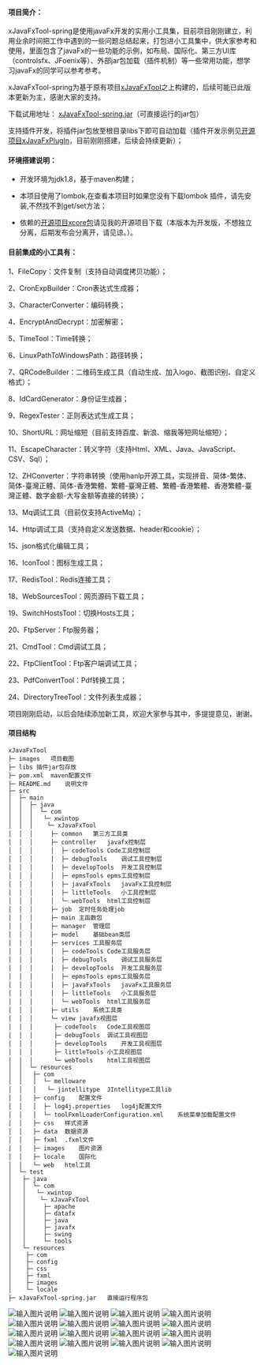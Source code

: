 #### 项目简介：
xJavaFxTool-spring是使用javaFx开发的实用小工具集，目前项目刚刚建立，利用业余时间把工作中遇到的一些问题总结起来，打包进小工具集中，供大家参考和使用，里面包含了javaFx的一些功能的示例，如布局、国际化、第三方UI库（controlsfx、JFoenix等）、外部jar包加载（插件机制）等一些常用功能，想学习javaFx的同学可以参考参考。

xJavaFxTool-spring为基于原有项目[xJavaFxTool](https://gitee.com/xwintop/xJavaFxTool)之上构建的，后续可能已此版本更新为主，感谢大家的支持。

下载试用地址：
[xJavaFxTool-spring.jar](https://gitee.com/xwintop/xJavaFxTool-spring/raw/master/xJavaFxTool-spring.jar)（可直接运行的jar包）

支持插件开发，将插件jar包放至根目录libs下即可自动加载（插件开发示例见[开源项目xJavaFxPlugIn](https://gitee.com/xwintop/xJavaFxPlugIn)，目前刚刚搭建，后续会持续更新）；

#### 环境搭建说明：
- 开发环境为jdk1.8，基于maven构建；

- 本项目使用了lombok,在查看本项目时如果您没有下载lombok 插件，请先安装,不然找不到get/set方法；

- 依赖的[开源项目xcore包](https://gitee.com/xwintop/xcore)请见我的开源项目下载（本版本为开发版，不想独立分离，后期发布会分离开，请见谅。）。

#### 目前集成的小工具有：
1、FileCopy：文件复制（支持自动调度拷贝功能）；

2、CronExpBuilder：Cron表达式生成器；

3、CharacterConverter：编码转换；

4、EncryptAndDecrypt：加密解密；

5、TimeTool：Time转换；

6、LinuxPathToWindowsPath：路径转换；

7、QRCodeBuilder：二维码生成工具（自动生成、加入logo、截图识别、自定义格式）；

8、IdCardGenerator：身份证生成器；

9、RegexTester：正则表达式生成工具；

10、ShortURL：网址缩短（目前支持百度、新浪、缩我等短网址缩短）；

11、EscapeCharacter：转义字符（支持Html、XML、Java、JavaScript、CSV、Sql）；

12、ZHConverter：字符串转换（使用hanlp开源工具，实现拼音、简体-繁体、简体-臺灣正體、简体-香港繁體、繁體-臺灣正體、繁體-香港繁體、香港繁體-臺灣正體、数字金额-大写金额等直接的转换）；

13、Mq调试工具（目前仅支持ActiveMq）；

14、Http调试工具（支持自定义发送数据、header和cookie）；

15、json格式化编辑工具；

16、IconTool：图标生成工具；

17、RedisTool：Redis连接工具；

18、WebSourcesTool：网页源码下载工具；

19、SwitchHostsTool：切换Hosts工具；

20、FtpServer：Ftp服务器；

21、CmdTool：Cmd调试工具；

22、FtpClientTool：Ftp客户端调试工具；

23、PdfConvertTool：Pdf转换工具；

24、DirectoryTreeTool：文件列表生成器；


项目刚刚启动，以后会陆续添加新工具，欢迎大家参与其中，多提提意见，谢谢。


#### 项目结构

```
xJavaFxTool
├─ images	项目截图
├─ libs	插件jar包存放
├─ pom.xml	maven配置文件
├─ README.md	说明文件
├─ src
│  ├─ main
│  │  ├─ java
│  │  │  └─ com
│  │  │   └─ xwintop
│  │  │    └─ xJavaFxTool
│  │  │     ├─ common	第三方工具类
│  │  │     ├─ controller	javafx控制层
│  │  │     │  ├─ codeTools	Code工具控制层
│  │  │     │  ├─ debugTools	调试工具控制层
│  │  │     │  ├─ developTools	开发工具控制层
│  │  │     │  ├─ epmsTools	epms工具控制层
│  │  │     │  ├─ javaFxTools	javaFx工具控制层
│  │  │     │  ├─ littleTools	小工具控制层
│  │  │     │  └─ webTools	html工具控制层
│  │  │     ├─ job	定时任务处理job
│  │  │     ├─ main	主函数包
│  │  │     ├─ manager	管理层
│  │  │     ├─ model	基础bean类层
│  │  │     ├─ services	工具服务层
│  │  │     │  ├─ codeTools	Code工具服务层
│  │  │     │  ├─ debugTools	调试工具服务层
│  │  │     │  ├─ developTools	开发工具服务层
│  │  │     │  ├─ epmsTools	epms工具服务层
│  │  │     │  ├─ javaFxTools	javaFx工具服务层
│  │  │     │  ├─ littleTools	小工具服务层
│  │  │     │  └─ webTools	html工具服务层
│  │  │     ├─ utils	系统工具类
│  │  │     └─ view	javafx视图层
│  │  │      ├─ codeTools	Code工具视图层
│  │  │      ├─ debugTools	调试工具视图层
│  │  │      ├─ developTools	开发工具视图层
│  │  │      ├─ littleTools	小工具视图层
│  │  │      └─ webTools	html工具视图层
│  │  └─ resources
│  │   ├─ com
│  │   │  └─ melloware
│  │   │   └─ jintellitype	JIntellitype工具lib
│  │   ├─ config	配置文件
│  │   │  ├─ log4j.properties	log4j配置文件
│  │   │  └─ toolFxmlLoaderConfiguration.xml	系统菜单加载配置文件
│  │   ├─ css	样式资源
│  │   ├─ data	数据资源
│  │   ├─ fxml	.fxml文件
│  │   ├─ images	图片资源
│  │   ├─ locale	国际化
│  │   └─ web	html工具
│  └─ test
│   ├─ java
│   │  └─ com
│   │   └─ xwintop
│   │    └─ xJavaFxTool
│   │     ├─ apache
│   │     ├─ datafx
│   │     ├─ java
│   │     ├─ javafx
│   │     ├─ swing
│   │     └─ tools
│   └─ resources
│    ├─ com
│    ├─ config
│    ├─ css
│    ├─ fxml
│    ├─ images
│    └─ locale
├─ xJavaFxTool-spring.jar	直接运行程序包

```

![输入图片说明](https://git.oschina.net/xwintop/xJavaFxTool-spring/raw/master/images/文件复制.png "文件复制.png")
![输入图片说明](https://git.oschina.net/xwintop/xJavaFxTool-spring/raw/master/images/Cron表达式生成器.png "Cron表达式生成器.png")
![输入图片说明](https://git.oschina.net/xwintop/xJavaFxTool-spring/raw/master/images/Mq调试工具.png "Mq调试工具.png")
![输入图片说明](https://git.oschina.net/xwintop/xJavaFxTool-spring/raw/master/images/正则表达式生成工具.png "正则表达式生成工具.png")
![输入图片说明](https://git.oschina.net/xwintop/xJavaFxTool-spring/raw/master/images/二维码生成工具.png "二维码生成工具.png")
![输入图片说明](https://git.oschina.net/xwintop/xJavaFxTool-spring/raw/master/images/json格式化编辑工具.png "json格式化编辑工具.png")
![输入图片说明](https://git.oschina.net/xwintop/xJavaFxTool-spring/raw/master/images/网址缩短.png "网址缩短.png")
![输入图片说明](https://git.oschina.net/xwintop/xJavaFxTool-spring/raw/master/images/字符串转换.png "字符串转换.png")
![输入图片说明](https://git.oschina.net/xwintop/xJavaFxTool-spring/raw/master/images/Http调试工具.png "Http调试工具.png")
![输入图片说明](https://git.oschina.net/xwintop/xJavaFxTool-spring/raw/master/images/编码转换.png "编码转换.png")
![输入图片说明](https://git.oschina.net/xwintop/xJavaFxTool-spring/raw/master/images/转义字符.png "转义字符.png")
![输入图片说明](https://git.oschina.net/xwintop/xJavaFxTool-spring/raw/master/images/加密解密.png "加密解密.png")
![输入图片说明](https://git.oschina.net/xwintop/xJavaFxTool-spring/raw/master/images/Time转换.png "Time转换.png")
![输入图片说明](https://git.oschina.net/xwintop/xJavaFxTool-spring/raw/master/images/图标生成工具.png "图标生成工具.png")
![输入图片说明](https://git.oschina.net/xwintop/xJavaFxTool-spring/raw/master/images/Redis连接工具.png "Redis连接工具.png")
![输入图片说明](https://git.oschina.net/xwintop/xJavaFxTool-spring/raw/master/images/Ftp服务器.png "Ftp服务器.png")
![输入图片说明](https://git.oschina.net/xwintop/xJavaFxTool-spring/raw/master/images/文件列表生成器.png "文件列表生成器.png")
